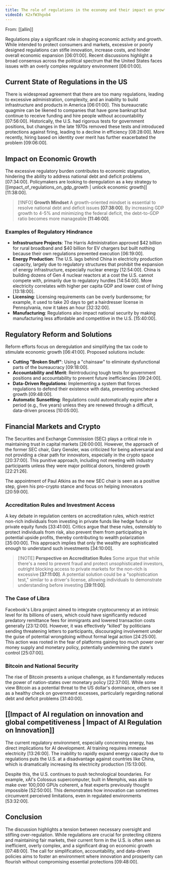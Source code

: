 ```yaml
---
title: The role of regulations in the economy and their impact on growth
videoId: K2xfW3hgxb4
---
```


From: [[allin]] <br/> 

Regulations play a significant role in shaping economic activity and growth. While intended to protect consumers and markets, excessive or poorly designed regulations can stifle innovation, increase costs, and hinder overall economic expansion <a class="yt-timestamp" data-t="06:01:00">[06:01:00]</a>. Recent discussions highlight a broad consensus across the political spectrum that the United States faces issues with an overly complex regulatory environment <a class="yt-timestamp" data-t="06:01:00">[06:01:00]</a>.

## Current State of Regulations in the US
There is widespread agreement that there are too many regulations, leading to excessive administration, complexity, and an inability to build infrastructure and products in America <a class="yt-timestamp" data-t="06:01:00">[06:01:00]</a>. This bureaucratic quagmire can be likened to companies that have gone bankrupt but continue to receive funding and hire people without accountability <a class="yt-timestamp" data-t="07:56:00">[07:56:00]</a>. Historically, the U.S. had rigorous tests for government positions, but changes in the late 1970s removed these tests and introduced protections against firing, leading to a decline in efficiency <a class="yt-timestamp" data-t="08:28:00">[08:28:00]</a>. More recently, hiring based on identity over merit has further exacerbated the problem <a class="yt-timestamp" data-t="09:06:00">[09:06:00]</a>.

## Impact on Economic Growth
The excessive regulatory burden contributes to economic stagnation, hindering the ability to address national debt and deficit problems <a class="yt-timestamp" data-t="07:34:00">[07:34:00]</a>. Policymakers are looking to deregulation as a key strategy to [[impact_of_regulations_on_gdp_growth | unlock economic growth]] <a class="yt-timestamp" data-t="11:38:00">[11:38:00]</a>.

> [!INFO] **Growth Mindset**
> A growth-oriented mindset is essential to resolve national debt and deficit issues <a class="yt-timestamp" data-t="07:38:00">[07:38:00]</a>. By increasing GDP growth to 4-5% and minimizing the federal deficit, the debt-to-GDP ratio becomes more manageable <a class="yt-timestamp" data-t="11:46:00">[11:46:00]</a>.

### Examples of Regulatory Hindrance
*   **Infrastructure Projects**: The Harris Administration approved $42 billion for rural broadband and $40 billion for EV chargers but built nothing because their own regulations prevented execution <a class="yt-timestamp" data-t="06:19:00">[06:19:00]</a>.
*   **Energy Production**: The U.S. lags behind China in electricity production capacity, largely due to regulatory structures that prohibit the expansion of energy infrastructure, especially nuclear energy <a class="yt-timestamp" data-t="12:54:00">[12:54:00]</a>. China is building dozens of Gen 4 nuclear reactors at a cost the U.S. cannot compete with, primarily due to regulatory hurdles <a class="yt-timestamp" data-t="14:54:00">[14:54:00]</a>. More electricity correlates with higher per capita GDP and lower cost of living <a class="yt-timestamp" data-t="13:18:00">[13:18:00]</a>.
*   **Licensing**: Licensing requirements can be overly burdensome; for example, it used to take 20 days to get a hairdresser license in Pennsylvania, now it takes an hour <a class="yt-timestamp" data-t="32:32:00">[32:32:00]</a>.
*   **Manufacturing**: Regulations also impact national security by making manufacturing less affordable and competitive in the U.S. <a class="yt-timestamp" data-t="15:40:00">[15:40:00]</a>.

## Regulatory Reform and Solutions
Reform efforts focus on deregulation and simplifying the tax code to stimulate economic growth <a class="yt-timestamp" data-t="06:41:00">[06:41:00]</a>. Proposed solutions include:
*   **Cutting "Broken Stuff"**: Using a "chainsaw" to eliminate dysfunctional parts of the bureaucracy <a class="yt-timestamp" data-t="09:18:00">[09:18:00]</a>.
*   **Accountability and Merit**: Reintroducing tough tests for government positions and accountability to prevent future inefficiencies <a class="yt-timestamp" data-t="09:24:00">[09:24:00]</a>.
*   **Data-Driven Regulations**: Implementing a system that forces regulations to defend their existence with data, preventing unchecked growth <a class="yt-timestamp" data-t="09:48:00">[09:48:00]</a>.
*   **Automatic Sunsetting**: Regulations could automatically expire after a period (e.g., five years) unless they are renewed through a difficult, data-driven process <a class="yt-timestamp" data-t="10:05:00">[10:05:00]</a>.

## Financial Markets and Crypto
The Securities and Exchange Commission (SEC) plays a critical role in maintaining trust in capital markets <a class="yt-timestamp" data-t="26:00:00">[26:00:00]</a>. However, the approach of the former SEC chair, Gary Gensler, was criticized for being adversarial and not providing a clear path for innovators, especially in the crypto space <a class="yt-timestamp" data-t="20:37:00">[20:37:00]</a>. This punitive approach, including not meeting with industry participants unless they were major political donors, hindered growth <a class="yt-timestamp" data-t="22:21:00">[22:21:26]</a>.

The appointment of Paul Atkins as the new SEC chair is seen as a positive step, given his pro-crypto stance and focus on helping innovators <a class="yt-timestamp" data-t="20:59:00">[20:59:00]</a>.

### Accreditation Rules and Investment Access
A key debate in regulation centers on accreditation rules, which restrict non-rich individuals from investing in private funds like hedge funds or private equity funds <a class="yt-timestamp" data-t="33:41:00">[33:41:00]</a>. Critics argue that these rules, ostensibly to protect individuals from risk, also prevent them from participating in potential upside profits, thereby contributing to wealth polarization <a class="yt-timestamp" data-t="35:00:00">[35:00:00]</a>. This approach implies that only the wealthy are sophisticated enough to understand such investments <a class="yt-timestamp" data-t="34:10:00">[34:10:00]</a>.

> [!NOTE] **Perspective on Accreditation Rules**
> Some argue that while there's a need to prevent fraud and protect unsophisticated investors, outright blocking access to private markets for the non-rich is excessive <a class="yt-timestamp" data-t="37:11:00">[37:11:00]</a>. A potential solution could be a "sophistication test," similar to a driver's license, allowing individuals to demonstrate understanding before investing <a class="yt-timestamp" data-t="39:11:00">[39:11:00]</a>.

### The Case of Libra
Facebook's Libra project aimed to integrate cryptocurrency at an intrinsic level for its billions of users, which could have significantly reduced predatory remittance fees for immigrants and lowered transaction costs generally <a class="yt-timestamp" data-t="23:12:00">[23:12:00]</a>. However, it was effectively "killed" by politicians sending threatening letters to participants, discouraging involvement under the guise of potential wrongdoing without formal legal action <a class="yt-timestamp" data-t="24:25:00">[24:25:00]</a>. This action was rooted in the fear of platforms gaining too much power over money supply and monetary policy, potentially undermining the state's control <a class="yt-timestamp" data-t="25:07:00">[25:07:00]</a>.

### Bitcoin and National Security
The rise of Bitcoin presents a unique challenge, as it fundamentally reduces the power of nation-states over monetary policy <a class="yt-timestamp" data-t="22:37:00">[22:37:00]</a>. While some view Bitcoin as a potential threat to the US dollar's dominance, others see it as a healthy check on government excesses, particularly regarding national debt and deficit problems <a class="yt-timestamp" data-t="31:40:00">[31:40:00]</a>.

## [[Impact of AI regulation on innovation and global competitiveness | Impact of AI Regulation on Innovation]]
The current regulatory environment, especially concerning energy, has direct implications for AI development. AI training requires immense electricity <a class="yt-timestamp" data-t="13:26:00">[13:26:00]</a>. The inability to rapidly expand energy capacity due to regulations puts the U.S. at a disadvantage against countries like China, which is dramatically increasing its electricity production <a class="yt-timestamp" data-t="15:13:00">[15:13:00]</a>.

Despite this, the U.S. continues to push technological boundaries. For example, xAI's Colossus supercomputer, built in Memphis, was able to make over 100,000 GPUs coherent, a feat experts previously thought impossible <a class="yt-timestamp" data-t="52:50:00">[52:50:00]</a>. This demonstrates how innovation can sometimes circumvent perceived limitations, even in regulated environments <a class="yt-timestamp" data-t="53:32:00">[53:32:00]</a>.

## Conclusion
The discussion highlights a tension between necessary oversight and stifling over-regulation. While regulations are crucial for protecting citizens and maintaining fair markets, their current form in the U.S. is often seen as inefficient, overly complex, and a significant drag on economic growth <a class="yt-timestamp" data-t="07:48:00">[07:48:00]</a>. The call for simplification, accountability, and data-driven policies aims to foster an environment where innovation and prosperity can flourish without compromising essential protections <a class="yt-timestamp" data-t="09:48:00">[09:48:00]</a>.
